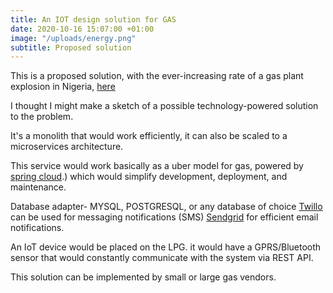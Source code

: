 ```yaml
---
title: An IOT design solution for GAS
date: 2020-10-16 15:07:00 +01:00
image: "/uploads/energy.png"
subtitle: Proposed solution
---
```


This is a proposed solution, with the ever-increasing rate of a gas plant explosion in Nigeria, [here](https://nairametrics.com/2020/10/08/breaking-gas-station-explodes-in-ipaja-lagos-claims-property-and-valuables/#:~:text=Another%20gas%20explosion%20has%20rocked,State%20Emergency%20Agency%20(LASEMA).) 

I thought I might make a sketch of a possible technology-powered solution to the problem.

It's a monolith that would work efficiently, it can also be scaled to a microservices architecture.

This service would work basically as a uber model for gas, powered by [spring cloud](https://spring.io/projects/spring-cloud#:~:text=Spring%20Cloud%20provides%20tools%20for,distributed%20sessions%2C%20cluster%20state).) which would simplify development, deployment, and maintenance. 

Database adapter- MYSQL, POSTGRESQL, or any database of choice
[Twillo](https://www.twilio.com/) can be used for messaging notifications (SMS) 
[Sendgrid](https://sendgrid.com/) for efficient email notifications.


An IoT device would be placed on the LPG. it would have a GPRS/Bluetooth sensor that would constantly communicate with the system via REST API. 

This solution can be implemented by small or large gas vendors. 




